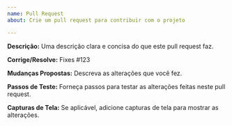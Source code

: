 ```yaml
---
name: Pull Request
about: Crie um pull request para contribuir com o projeto

---
```


**Descrição:**
Uma descrição clara e concisa do que este pull request faz.

**Corrige/Resolve:**
Fixes #123

**Mudanças Propostas:**
Descreva as alterações que você fez.

**Passos de Teste:**
Forneça passos para testar as alterações feitas neste pull request.

**Capturas de Tela:**
Se aplicável, adicione capturas de tela para mostrar as alterações.